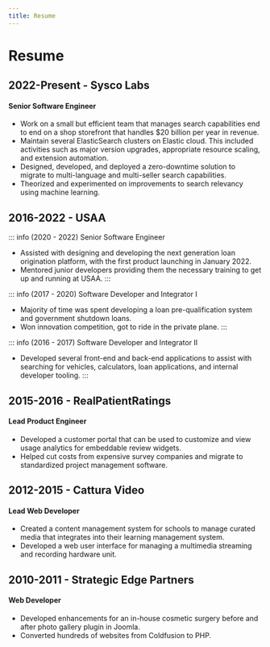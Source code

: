 ```yaml
---
title: Resume
---
```


# Resume


## 2022-Present - Sysco Labs

#### Senior Software Engineer

- Work on a small but efficient team that manages search capabilities end to end on a shop storefront that handles $20
  billion per year in revenue.
- Maintain several ElasticSearch clusters on Elastic cloud. This included activities such as major version upgrades,
  appropriate resource scaling, and extension automation.
- Designed, developed, and deployed a zero-downtime solution to migrate to multi-language and multi-seller search
  capabilities.
- Theorized and experimented on improvements to search relevancy using machine learning.


## 2016-2022 - USAA

::: info (2020 - 2022) Senior Software Engineer
- Assisted with designing and developing the next generation loan origination platform, with the first product launching
  in January 2022.
- Mentored junior developers providing them the necessary training to get up and running at USAA.
:::

::: info (2017 - 2020) Software Developer and Integrator I
- Majority of time was spent developing a loan pre-qualification system and government shutdown loans.
- Won innovation competition, got to ride in the private plane.
:::

::: info (2016 - 2017) Software Developer and Integrator II
- Developed several front-end and back-end applications to assist with searching for vehicles, calculators, loan
  applications, and internal developer tooling.
:::


## 2015-2016 - RealPatientRatings

#### Lead Product Engineer

- Developed a customer portal that can be used to customize and view usage analytics for embeddable review widgets.
- Helped cut costs from expensive survey companies and migrate to standardized project management software.


## 2012-2015 - Cattura Video

#### Lead Web Developer

- Created a content management system for schools to manage curated media that integrates into their learning management
  system.
- Developed a web user interface for managing a multimedia streaming and recording hardware unit.

## 2010-2011 - Strategic Edge Partners

#### Web Developer

- Developed enhancements for an in-house cosmetic surgery before and after photo gallery plugin in Joomla.
- Converted hundreds of websites from Coldfusion to PHP.
